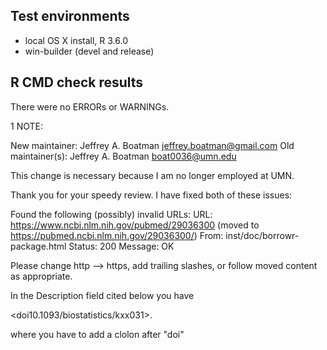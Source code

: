 ## Test environments
* local OS X install, R 3.6.0
* win-builder (devel and release)

## R CMD check results
There were no ERRORs or WARNINGs.

1 NOTE:

New maintainer:
  Jeffrey A. Boatman <jeffrey.boatman@gmail.com>
Old maintainer(s):
  Jeffrey A. Boatman <boat0036@umn.edu>
  
This change is necessary because I am no longer employed at UMN.

Thank you for your speedy review. I have fixed both of these issues:

   Found the following (possibly) invalid URLs:
     URL: https://www.ncbi.nlm.nih.gov/pubmed/29036300 (moved to
https://pubmed.ncbi.nlm.nih.gov/29036300/)
       From: inst/doc/borrowr-package.html
       Status: 200
       Message: OK

Please change http --> https, add trailing slashes, or follow moved
content as appropriate.



In the Description field cited below you have

  <doi10.1093/biostatistics/kxx031>.

where you have to add a clolon after "doi"
